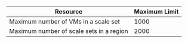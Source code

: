 | Resource | Maximum Limit |
| --- | --- |
| Maximum number of VMs in a scale set |1000 |
| Maximum number of scale sets in a region |2000 |
